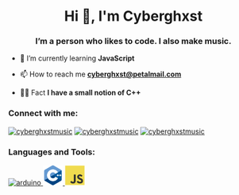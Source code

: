 <h1 align="center">Hi 👋, I'm Cyberghxst</h1>
<h3 align="center">I’m a person who likes to code. I also make music.</h3>

- 🌱 I’m currently learning **JavaScript**

- 📫 How to reach me **cyberghxst@petalmail.com**

- 👨‍💻 Fact **I have a small notion of C++**

<h3 align="left">Connect with me:</h3>
<p align="left">
<a href="https://twitter.com/cyberghxstmusic" target="blank"><img align="center" src="https://raw.githubusercontent.com/rahuldkjain/github-profile-readme-generator/master/src/images/icons/Social/twitter.svg" alt="cyberghxstmusic" height="30" width="40" /></a>
<a href="https://fb.com/cyberghxstmusic" target="blank"><img align="center" src="https://raw.githubusercontent.com/rahuldkjain/github-profile-readme-generator/master/src/images/icons/Social/facebook.svg" alt="cyberghxstmusic" height="30" width="40" /></a>
<a href="https://instagram.com/cyberghxstmusic" target="blank"><img align="center" src="https://raw.githubusercontent.com/rahuldkjain/github-profile-readme-generator/master/src/images/icons/Social/instagram.svg" alt="cyberghxstmusic" height="30" width="40" /></a>
</p>

<h3 align="left">Languages and Tools:</h3>
<p align="left"> <a href="https://www.arduino.cc/" target="_blank" rel="noreferrer"> <img src="https://cdn.worldvectorlogo.com/logos/arduino-1.svg" alt="arduino" width="40" height="40"/> </a> <a href="https://www.w3schools.com/cpp/" target="_blank" rel="noreferrer"> <img src="https://raw.githubusercontent.com/devicons/devicon/master/icons/cplusplus/cplusplus-original.svg" alt="cplusplus" width="40" height="40"/> </a> <a href="https://developer.mozilla.org/en-US/docs/Web/JavaScript" target="_blank" rel="noreferrer"> <img src="https://raw.githubusercontent.com/devicons/devicon/master/icons/javascript/javascript-original.svg" alt="javascript" width="40" height="40"/> </a> </p>
